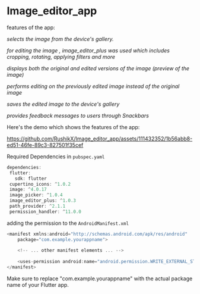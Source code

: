 # Image_editor_app

features of the app:


_selects the image from the device's gallery._

_for editing the image , image_editor_plus was used which includes cropping, rotating, applying filters and more_

_displays both the original and edited versions of the image (preview of the image)_

_performs editing on the previously edited image instead of the original image_

_saves the edited image to the device's gallery_

_provides feedback messages to users through Snackbars_







Here's the demo which shows the features of the app:




https://github.com/RushikX/Image_editor_app/assets/111432352/1b56abb8-ed51-46fe-89c3-827501f35cef







Required Dependencies in ```pubspec.yaml```
 ``` dart
dependencies:
  flutter:
    sdk: flutter
  cupertino_icons: ^1.0.2
  image: ^4.0.17
  image_picker: ^1.0.4
  image_editor_plus: ^1.0.3
  path_provider: ^2.1.1
  permission_handler: ^11.0.0
```

adding the permission to the ```AndroidManifest.xml ```
``` dart
<manifest xmlns:android="http://schemas.android.com/apk/res/android"
    package="com.example.yourappname">
    
    <!-- ... other manifest elements ... -->
    
    <uses-permission android:name="android.permission.WRITE_EXTERNAL_STORAGE"/>
</manifest>
```


Make sure to replace "com.example.yourappname" with the actual package name of your Flutter app.




